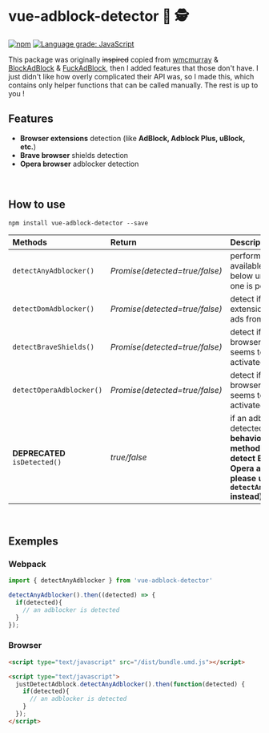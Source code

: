 # vue-adblock-detector :no_entry_sign: :detective:

[![npm](https://img.shields.io/npm/v/vue-adblock-detector)](https://www.npmjs.com/package/vue-adblock-detector)
[![Language grade: JavaScript](https://img.shields.io/lgtm/grade/javascript/g/wmcmurray/vue-adblock-detector.svg?logo=lgtm&logoWidth=18&label=JS%20code%20quality)](https://lgtm.com/projects/g/wmcmurray/vue-adblock-detector/context:javascript)

This package was originally ~~inspired~~ copied from [wmcmurray](https://github.com/wmcmurray) & [BlockAdBlock](https://github.com/sitexw/BlockAdBlock) & [FuckAdBlock](https://github.com/sitexw/FuckAdBlock), then I added features that those don't have. I just didn't like how overly complicated their API was, so I made this, which contains only helper functions that can be called manually. The rest is up to you !


## Features

- **Browser extensions** detection (like **AdBlock, Adblock Plus, uBlock, etc.**)
- **Brave browser** shields detection
- **Opera browser** adblocker detection

<br>


## How to use

```
npm install vue-adblock-detector --save
```

| Methods                       | Return                          | Description                                                        |
| :---------------------------- | :------------------------------ | :------------------------------------------------------------------|
| `detectAnyAdblocker()`        | *Promise(detected=true/false)*  | perform all available checks below until at least one is positive  |
| `detectDomAdblocker()`        | *Promise(detected=true/false)*  | detect if a browser extension is hiding ads from the DOM           |
| `detectBraveShields()`        | *Promise(detected=true/false)*  | detect if Brave browser shields seems to be activated              |
| `detectOperaAdblocker()`      | *Promise(detected=true/false)*  | detect if Opera browser adblocker seems to be activated            |
| **DEPRECATED** `isDetected()` | *true/false*                    | if an adblocker is detected **(old behavior only, this method does not detect Brave or Opera adblockers, please use `detectAnyAdblocker` instead)** |

<br>

## Exemples

### Webpack
```javascript
import { detectAnyAdblocker } from 'vue-adblock-detector'

detectAnyAdblocker().then((detected) => {
  if(detected){
    // an adblocker is detected
  }
});
```

### Browser
```html
<script type="text/javascript" src="/dist/bundle.umd.js"></script>

<script type="text/javascript">
  justDetectAdblock.detectAnyAdblocker().then(function(detected) {
    if(detected){
      // an adblocker is detected
    }
  });
</script>
```
